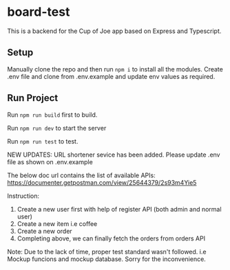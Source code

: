 # board-test
This is a backend for the Cup of Joe app based on Express and Typescript.

## Setup

Manually clone the repo and then run `npm i` to install all the modules.
Create .env file and clone from .env.example and update env values as required.

## Run Project
Run `npm run build` first to build.

Run `npm run dev` to start the server

Run `npm run test` to test.

NEW UPDATES:
URL shortener sevice has been added. Please update .env file as shown on .env.example

The below doc url contains the list of available APIs:
https://documenter.getpostman.com/view/25644379/2s93m4Yie5

Instruction:
1. Create a new user first with help of register API (both admin and normal user)
2. Create a new item i.e coffee
3. Create a new order
4. Completing above, we can finally fetch the orders from orders API

Note:
Due to the lack of time, proper test standard wasn't followed. i.e Mockup funcions and mockup database.
Sorry for the inconvenience.
```